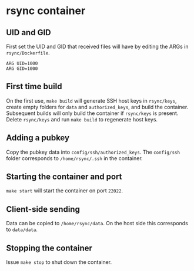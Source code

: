 # rsync container

## UID and GID

First set the UID and GID that received files will have by editing the ARGs in `rsync/Dockerfile`.
```
ARG UID=1000
ARG GID=1000
```

## First time build
On the first use, `make build` will generate SSH host keys in `rsync/keys`, create empty folders for `data` and `authorized_keys`, and build the container. Subsequent builds will only build the container if `rsync/keys` is present. Delete `rsync/keys` and run `make build` to regenerate host keys.

## Adding a pubkey
Copy the pubkey data into `config/ssh/authorized_keys`. The `config/ssh` folder corresponds to `/home/rsync/.ssh` in the container.

## Starting the container and port
`make start` will start the container on port `22022`.

## Client-side sending
Data can be copied to `/home/rsync/data`. On the host side this corresponds to `data/data`.

## Stopping the container
Issue `make stop` to shut down the container.
